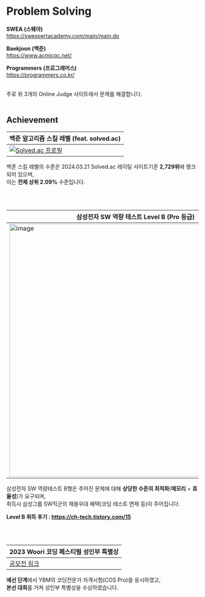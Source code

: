# Problem Solving

**SWEA (스웨아)**
<br/>
https://swexpertacademy.com/main/main.do

**Baekjoon (백준)**
<br/>
https://www.acmicpc.net/

**Programmers (프로그래머스)**
<br/>
https://programmers.co.kr/

<br/>
주로 위 3개의 Online Judge 사이트에서 문제를 해결합니다.

<br/>
<br/>

## Achievement
|백준 알고리즘 스킬 레벨 (feat. solved.ac)|
|---|
| [![Solved.ac 프로필](http://mazassumnida.wtf/api/v2/generate_badge?boj=songkey)](https://solved.ac/profile/songkey) |

백준 스킬 레벨의 수준은 2024.03.21 Solved.ac 레이팅 사이트기준 **2,729위**에 랭크되어 있으며,  
이는 **전체 상위 2.09%** 수준입니다.

<br/>
<br/>

|삼성전자 SW 역량 테스트 Level B (Pro 등급)|
|---|
| <img width="661" alt="image" src="https://github.com/cksghks89/Algorithm/assets/23161060/1f6db3db-a4c4-4a73-9401-490e4a7447ed"> |

삼성전자 SW 역량테스트 B형은 주어진 문제에 대해 **상당한 수준의 최적화**(**메모리** + **효율성**)가 요구되며,  
취득시 삼성그룹 SW직군의 채용우대 혜택(코딩 테스트 면제 등)이 주어집니다.

**Level B 취득 후기 : https://ch-tech.tistory.com/15**


<br/>
<br/>

|2023 Woori 코딩 페스티벌 성인부 특별상|
|---|
|[공모전 링크](https://www.ybmit.com/event/revent/woori_Code/2023/event.jsp)|

**예선 단계**에서 YBM의 코딩전문가 자격시험(COS Pro)을 응시하였고,  
**본선 대회**를 거쳐 성인부 특별상을 수상하였습니다.
